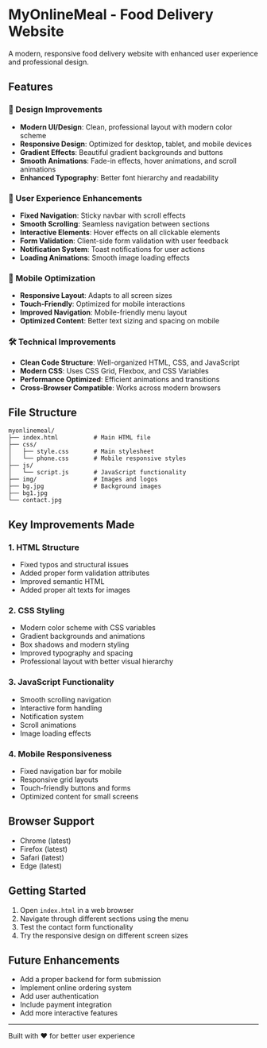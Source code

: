 # MyOnlineMeal - Food Delivery Website

A modern, responsive food delivery website with enhanced user experience and professional design.

## Features

### 🎨 Design Improvements
- **Modern UI/Design**: Clean, professional layout with modern color scheme
- **Responsive Design**: Optimized for desktop, tablet, and mobile devices
- **Gradient Effects**: Beautiful gradient backgrounds and buttons
- **Smooth Animations**: Fade-in effects, hover animations, and scroll animations
- **Enhanced Typography**: Better font hierarchy and readability

### 🚀 User Experience Enhancements
- **Fixed Navigation**: Sticky navbar with scroll effects
- **Smooth Scrolling**: Seamless navigation between sections
- **Interactive Elements**: Hover effects on all clickable elements
- **Form Validation**: Client-side form validation with user feedback
- **Notification System**: Toast notifications for user actions
- **Loading Animations**: Smooth image loading effects

### 📱 Mobile Optimization
- **Responsive Layout**: Adapts to all screen sizes
- **Touch-Friendly**: Optimized for mobile interactions
- **Improved Navigation**: Mobile-friendly menu layout
- **Optimized Content**: Better text sizing and spacing on mobile

### 🛠 Technical Improvements
- **Clean Code Structure**: Well-organized HTML, CSS, and JavaScript
- **Modern CSS**: Uses CSS Grid, Flexbox, and CSS Variables
- **Performance Optimized**: Efficient animations and transitions
- **Cross-Browser Compatible**: Works across modern browsers

## File Structure

```
myonlinemeal/
├── index.html          # Main HTML file
├── css/
│   ├── style.css       # Main stylesheet
│   └── phone.css       # Mobile responsive styles
├── js/
│   └── script.js       # JavaScript functionality
├── img/                # Images and logos
├── bg.jpg              # Background images
├── bg1.jpg
└── contact.jpg
```

## Key Improvements Made

### 1. HTML Structure
- Fixed typos and structural issues
- Added proper form validation attributes
- Improved semantic HTML
- Added proper alt texts for images

### 2. CSS Styling
- Modern color scheme with CSS variables
- Gradient backgrounds and animations
- Box shadows and modern styling
- Improved typography and spacing
- Professional layout with better visual hierarchy

### 3. JavaScript Functionality
- Smooth scrolling navigation
- Interactive form handling
- Notification system
- Scroll animations
- Image loading effects

### 4. Mobile Responsiveness
- Fixed navigation bar for mobile
- Responsive grid layouts
- Touch-friendly buttons and forms
- Optimized content for small screens

## Browser Support
- Chrome (latest)
- Firefox (latest)
- Safari (latest)
- Edge (latest)

## Getting Started
1. Open `index.html` in a web browser
2. Navigate through different sections using the menu
3. Test the contact form functionality
4. Try the responsive design on different screen sizes

## Future Enhancements
- Add a proper backend for form submission
- Implement online ordering system
- Add user authentication
- Include payment integration
- Add more interactive features

---
Built with ❤️ for better user experience
